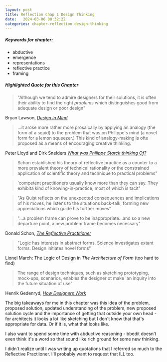 ```yaml
---
layout: post
title: Reflection Chap 1 Design Thinking
date:   2024-03-06 08:32:22
categories: chapter-reflection design-thinking
---
```


##### Keywords for chapter:

- abductive
- emergence
- representations
- reflective practice
- framing

##### Highlighted Quote for this Chapter

> "Although we tend to admire designers for their solutions, it is often their ability to find the right _problems_ which distinguishes good from adequate design or poor design"

Bryan Lawson, [_Design in Mind_](https://search.worldcat.org/title/30079515)

> ...it arose more rather more prosaically by applying an analogy (the form of a squid) to the problem that was on Philippe's mind (a novel form for a lemon squeezer.) This kind of analogy-making is ofte proposed as a means of encouraging creative thinking.

Peter Lloyd and Dirk Snelders [_What was Philippe Starck thinking Of?_](https://www.sciencedirect.com/science/article/pii/S0142694X02000546)

> Schon established his theory of reflective practice as a counter to a more prevalent theory of technical rationality or the constrained application of scientific theory and technique to practical problems"

> 'competent practitioners usually know more than they can say.  They exhibita  kind of knowing-in-practice, most of which is tacit"

> "As Quist reflects on the unexpected consequences and implications of his moves, he listens to the situations back-talk, forming new appreciations which guide his further moves"

> "...a problem frame can prove to be inappropriate...and so a new departure point, a new problem frame becomes necessary"

Donald Schon, [_The Reflective Practitioner_](https://search.worldcat.org/title/976441596)

>"Logic has interests in abstract forms.  Science investigates extant forms.  Design initiates novel forms"

Lionel March: The Logic of Design in _The Architecture of Form_ (too hard to find)

> The range of design techniques, such as sketching prototyping, mock-ups, scenarios, enables the designer ot make 'an inquiry into the future situation of use"

Henrik Gedenryd, [_How Designers Work_](https://search.worldcat.org/title/40940265)

The big takeaways for me in this chapter was this idea of the problem, proposed solution, updated understanding of the problem, new proposed solution cycle and the importance of getting that outside your own head - for architects it looks a lot like sketching but I don't know that that's appropriate for data.  Or if it is, what that looks like.

I also want to spend some time with abductive reasoning - bbedit doesn't even think it's a word so that sound like rich ground for some new thinking.

I didn't realize until I was writing up quotations that I referred so much to the Reflective Practiioner.  I'll probably want to request that ILL too.  




